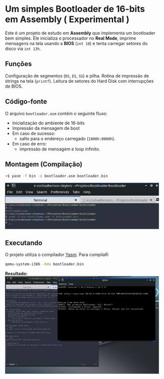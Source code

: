 # Um simples Bootloader de 16-bits em Assembly ( Experimental )

Este é um projeto de estudo em **Assembly** que implementa um bootloader bem simples.
Ele inicializa o processador no **Real Mode**, imprime mensagens na tela usando a **BIOS** (`int 10`) e tenta carregar setores do disco via `int 13h`.

## Funções
Configuração de segmentos (`DS`, `ES`, `SS`) e pilha.
Rotina de impressão de strings na tela (`printf`).
Leitura de setores do Hard Disk com interrupções de BIOS.

## Código-fonte
O arquivo `bootloader.asm` contém o seguinte fluxo:
* Inicialização do ambiente de 16-bits
* Impressão da mensagem de boot
* Em caso de sucesso: 
    * salto para o endereço carregado (`1000h:0000h`).
* Em caso de erro:
    * impressão de mensagem e loop infinito.

## Montagem (Compilação)
```bash
~$ yasm -f bin -o bootloader.asm bootloader.bin
``` 
![imagem de compilação](imagens/compilando.png)

## Executando
O projeto utiliza o compilador [Yasm](https://yasm.tortall.net/). Para compilaR:
```bash
qemu-system-i386 -hda bootloader.bin
```
**Resultado:**
![Imagem do bootloader em execução](imagens/bootloader.png)
